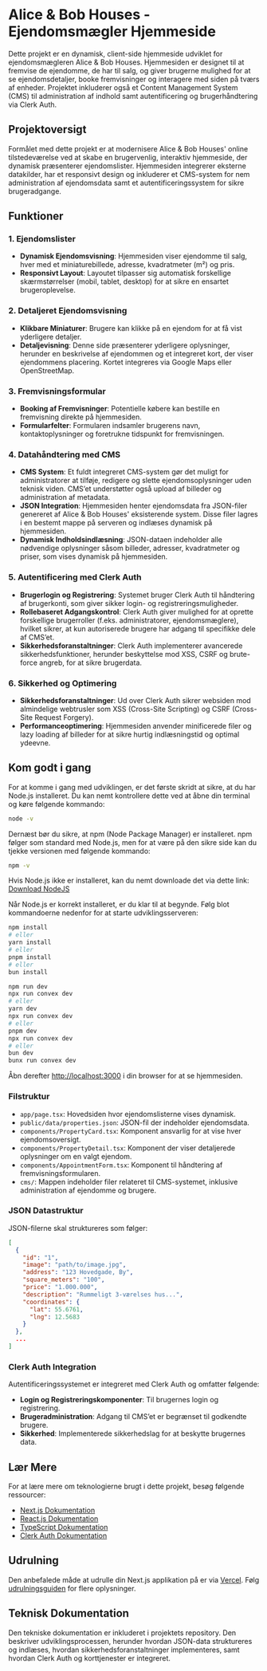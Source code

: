 # Alice & Bob Houses - Ejendomsmægler Hjemmeside

Dette projekt er en dynamisk, client-side hjemmeside udviklet for ejendomsmægleren Alice & Bob Houses. Hjemmesiden er designet til at fremvise de ejendomme, de har til salg, og giver brugerne mulighed for at se ejendomsdetaljer, booke fremvisninger og interagere med siden på tværs af enheder. Projektet inkluderer også et Content Management System (CMS) til administration af indhold samt autentificering og brugerhåndtering via Clerk Auth.

## Projektoversigt

Formålet med dette projekt er at modernisere Alice & Bob Houses' online tilstedeværelse ved at skabe en brugervenlig, interaktiv hjemmeside, der dynamisk præsenterer ejendomslister. Hjemmesiden integrerer eksterne datakilder, har et responsivt design og inkluderer et CMS-system for nem administration af ejendomsdata samt et autentificeringssystem for sikre brugeradgange.

## Funktioner

### 1. Ejendomslister

-   **Dynamisk Ejendomsvisning**: Hjemmesiden viser ejendomme til salg, hver med et miniaturebillede, adresse, kvadratmeter (m²) og pris.
-   **Responsivt Layout**: Layoutet tilpasser sig automatisk forskellige skærmstørrelser (mobil, tablet, desktop) for at sikre en ensartet brugeroplevelse.

### 2. Detaljeret Ejendomsvisning

-   **Klikbare Miniaturer**: Brugere kan klikke på en ejendom for at få vist yderligere detaljer.
-   **Detaljevisning**: Denne side præsenterer yderligere oplysninger, herunder en beskrivelse af ejendommen og et integreret kort, der viser ejendommens placering. Kortet integreres via Google Maps eller OpenStreetMap.

### 3. Fremvisningsformular

-   **Booking af Fremvisninger**: Potentielle købere kan bestille en fremvisning direkte på hjemmesiden.
-   **Formularfelter**: Formularen indsamler brugerens navn, kontaktoplysninger og foretrukne tidspunkt for fremvisningen.

### 4. Datahåndtering med CMS

-   **CMS System**: Et fuldt integreret CMS-system gør det muligt for administratorer at tilføje, redigere og slette ejendomsoplysninger uden teknisk viden. CMS’et understøtter også upload af billeder og administration af metadata.
-   **JSON Integration**: Hjemmesiden henter ejendomsdata fra JSON-filer genereret af Alice & Bob Houses' eksisterende system. Disse filer lagres i en bestemt mappe på serveren og indlæses dynamisk på hjemmesiden.
-   **Dynamisk Indholdsindlæsning**: JSON-dataen indeholder alle nødvendige oplysninger såsom billeder, adresser, kvadratmeter og priser, som vises dynamisk på hjemmesiden.

### 5. Autentificering med Clerk Auth

-   **Brugerlogin og Registrering**: Systemet bruger Clerk Auth til håndtering af brugerkonti, som giver sikker login- og registreringsmuligheder.
-   **Rollebaseret Adgangskontrol**: Clerk Auth giver mulighed for at oprette forskellige brugerroller (f.eks. administratorer, ejendomsmæglere), hvilket sikrer, at kun autoriserede brugere har adgang til specifikke dele af CMS’et.
-   **Sikkerhedsforanstaltninger**: Clerk Auth implementerer avancerede sikkerhedsfunktioner, herunder beskyttelse mod XSS, CSRF og brute-force angreb, for at sikre brugerdata.

### 6. Sikkerhed og Optimering

-   **Sikkerhedsforanstaltninger**: Ud over Clerk Auth sikrer websiden mod almindelige webtrusler som XSS (Cross-Site Scripting) og CSRF (Cross-Site Request Forgery).
-   **Performanceoptimering**: Hjemmesiden anvender minificerede filer og lazy loading af billeder for at sikre hurtig indlæsningstid og optimal ydeevne.

## Kom godt i gang

For at komme i gang med udviklingen, er det første skridt at sikre, at du har Node.js installeret. Du kan nemt kontrollere dette ved at åbne din terminal og køre følgende kommando:

```bash
node -v
```

Dernæst bør du sikre, at npm (Node Package Manager) er installeret. npm følger som standard med Node.js, men for at være på den sikre side kan du tjekke versionen med følgende kommando:

```bash
npm -v
```

Hvis Node.js ikke er installeret, kan du nemt downloade det via dette link:  
[Download NodeJS](https://nodejs.org/en)

Når Node.js er korrekt installeret, er du klar til at begynde. Følg blot kommandoerne nedenfor for at starte udviklingsserveren:

```bash
npm install
# eller
yarn install
# eller
pnpm install
# eller
bun install
```

```bash
npm run dev
npx run convex dev
# eller
yarn dev
npx run convex dev
# eller
pnpm dev
npx run convex dev
# eller
bun dev
bunx run convex dev
```

Åbn derefter [http://localhost:3000](http://localhost:3000) i din browser for at se hjemmesiden.

### Filstruktur

-   `app/page.tsx`: Hovedsiden hvor ejendomslisterne vises dynamisk.
-   `public/data/properties.json`: JSON-fil der indeholder ejendomsdata.
-   `components/PropertyCard.tsx`: Komponent ansvarlig for at vise hver ejendomsoversigt.
-   `components/PropertyDetail.tsx`: Komponent der viser detaljerede oplysninger om en valgt ejendom.
-   `components/AppointmentForm.tsx`: Komponent til håndtering af fremvisningsformularen.
-   `cms/`: Mappen indeholder filer relateret til CMS-systemet, inklusive administration af ejendomme og brugere.

### JSON Datastruktur

JSON-filerne skal struktureres som følger:

```json
[
  {
    "id": "1",
    "image": "path/to/image.jpg",
    "address": "123 Hovedgade, By",
    "square_meters": "100",
    "price": "1.000.000",
    "description": "Rummeligt 3-værelses hus...",
    "coordinates": {
      "lat": 55.6761,
      "lng": 12.5683
    }
  },
  ...
]
```

### Clerk Auth Integration

Autentificeringssystemet er integreret med Clerk Auth og omfatter følgende:

-   **Login og Registreringskomponenter**: Til brugernes login og registrering.
-   **Brugeradministration**: Adgang til CMS’et er begrænset til godkendte brugere.
-   **Sikkerhed**: Implementerede sikkerhedslag for at beskytte brugernes data.

## Lær Mere

For at lære mere om teknologierne brugt i dette projekt, besøg følgende ressourcer:

-   [Next.js Dokumentation](https://nextjs.org/docs)
-   [React.js Dokumentation](https://reactjs.org/docs/getting-started.html)
-   [TypeScript Dokumentation](https://www.typescriptlang.org/docs/)
-   [Clerk Auth Dokumentation](https://clerk.dev/docs)

## Udrulning

Den anbefalede måde at udrulle din Next.js applikation på er via [Vercel](https://vercel.com). Følg [udrulningsguiden](https://nextjs.org/docs/deployment) for flere oplysninger.

## Teknisk Dokumentation

Den tekniske dokumentation er inkluderet i projektets repository. Den beskriver udviklingsprocessen, herunder hvordan JSON-data struktureres og indlæses, hvordan sikkerhedsforanstaltninger implementeres, samt hvordan Clerk Auth og korttjenester er integreret.
